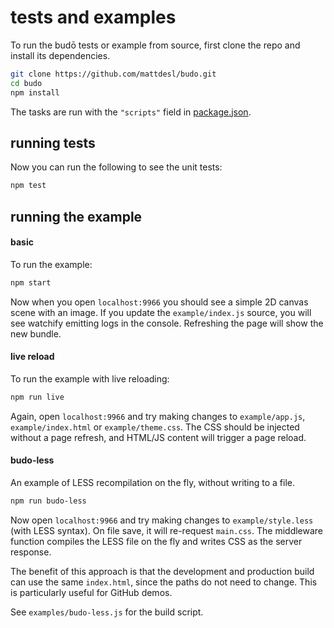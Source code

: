 # tests and examples

To run the budō tests or example from source, first clone the repo and install its dependencies.

```sh
git clone https://github.com/mattdesl/budo.git
cd budo
npm install
```

The tasks are run with the `"scripts"` field in [package.json](https://github.com/mattdesl/budo/blob/master/package.json).

## running tests

Now you can run the following to see the unit tests:

```sh
npm test
```

## running the example

#### basic

To run the example:

```sh
npm start
```

Now when you open `localhost:9966` you should see a simple 2D canvas scene with an image. If you update the `example/index.js` source, you will see watchify emitting logs in the console. Refreshing the page will show the new bundle.

#### live reload

To run the example with live reloading:

```sh
npm run live
```

Again, open `localhost:9966` and try making changes to `example/app.js`, `example/index.html` or `example/theme.css`. The CSS should be injected without a page refresh, and HTML/JS content will trigger a page reload. 

#### budo-less

An example of LESS recompilation on the fly, without writing to a file.

```sh
npm run budo-less
```

Now open `localhost:9966` and try making changes to `example/style.less` (with LESS syntax). On file save, it will re-request `main.css`. The middleware function compiles the LESS file on the fly and writes CSS as the server response.

The benefit of this approach is that the development and production build can use the same `index.html`, since the paths do not need to change. This is particularly useful for GitHub demos.

See `examples/budo-less.js` for the build script.